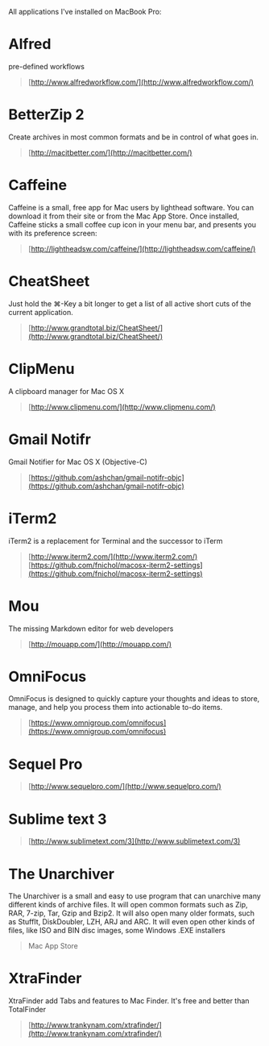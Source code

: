 All applications I've installed on MacBook Pro:

# Alfred
pre-defined workflows
> [http://www.alfredworkflow.com/](http://www.alfredworkflow.com/)

# BetterZip 2
Create archives in most common formats and be in control of what goes in.
> [http://macitbetter.com/](http://macitbetter.com/)

# Caffeine
Caffeine is a small, free app for Mac users by lighthead software. You can download it from their site or from the Mac App Store. Once installed, Caffeine sticks a small coffee cup icon in your menu bar, and presents you with its preference screen:
> [http://lightheadsw.com/caffeine/](http://lightheadsw.com/caffeine/)

# CheatSheet
Just hold the ⌘-Key a bit longer to get a list of all active short cuts of the current application. 
> [http://www.grandtotal.biz/CheatSheet/](http://www.grandtotal.biz/CheatSheet/)

# ClipMenu
A clipboard manager for Mac OS X
> [http://www.clipmenu.com/](http://www.clipmenu.com/)

# Gmail Notifr
Gmail Notifier for Mac OS X (Objective-C)
> [https://github.com/ashchan/gmail-notifr-objc](https://github.com/ashchan/gmail-notifr-objc)

# iTerm2
iTerm2 is a replacement for Terminal and the successor to iTerm
> [http://www.iterm2.com/](http://www.iterm2.com/)
> [https://github.com/fnichol/macosx-iterm2-settings](https://github.com/fnichol/macosx-iterm2-settings)

# Mou
The missing Markdown editor for web developers
> [http://mouapp.com/](http://mouapp.com/)

# OmniFocus
OmniFocus is designed to quickly capture your thoughts and ideas to store, manage, and help you process them into actionable to-do items.
> [https://www.omnigroup.com/omnifocus](https://www.omnigroup.com/omnifocus)

# Sequel Pro
> [http://www.sequelpro.com/](http://www.sequelpro.com/)

# Sublime text 3
> [http://www.sublimetext.com/3](http://www.sublimetext.com/3)

# The Unarchiver
The Unarchiver is a small and easy to use program that can unarchive many different kinds of archive files. It will open common formats such as Zip, RAR, 7-zip, Tar, Gzip and Bzip2. It will also open many older formats, such as StuffIt, DiskDoubler, LZH, ARJ and ARC. It will even open other kinds of files, like ISO and BIN disc images, some Windows .EXE installers
> Mac App Store

# XtraFinder
XtraFinder add Tabs and features to Mac Finder. It's free and better than TotalFinder
> [http://www.trankynam.com/xtrafinder/](http://www.trankynam.com/xtrafinder/)

